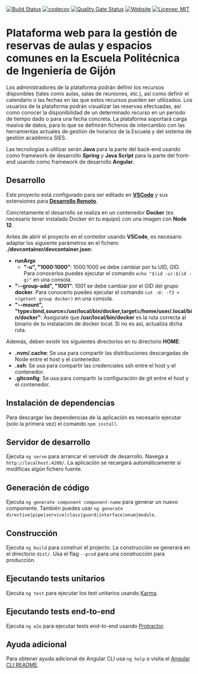 [![Build Status](https://travis-ci.org/rubensa/reservas-client.svg)](https://travis-ci.org/rubensa/reservas-client)
[![codecov](https://codecov.io/gh/rubensa/reservas-client/branch/master/graph/badge.svg)](https://codecov.io/gh/rubensa/reservas-client)
[![Quality Gate Status](https://sonarcloud.io/api/project_badges/measure?project=rubensa_reservas-client&metric=alert_status)](https://sonarcloud.io/dashboard?id=rubensa_reservas-client)
[![Website](https://img.shields.io/website?down_color=red&down_message=down&label=GitHub%20Pages&up_color=green&up_message=up&url=https%3A%2F%2Frubensa.eu.org%2Freservas-client%2Findex.html)](https://rubensa.github.io/reservas-client/)
[![License: MIT](https://img.shields.io/badge/License-MIT-yellow.svg)](https://opensource.org/licenses/MIT)

# Plataforma web para la gestión de reservas de aulas y espacios comunes en la Escuela Politécnica de Ingeniería de Gijón

Los administradores de la plataforma podrán definir los recursos disponibles (tales como aulas, salas de reuniones, etc.), así como definir el calendario o las fechas en las que estos recursos pueden ser utilizados. Los usuarios de la plataforma podrán visualizar las reservas efectuadas, así como conocer la disponibilidad de un determinado recurso en un período de tiempo dado o para una fecha concreta. La plataforma soportará carga masiva de datos, para lo que se definirán ficheros de intercambio con las herramientas actuales de gestión de horarios de la Escuela y del sistema de gestión académica SIES.

Las tecnologías a utilizar serán **Java** para la parte del back-end usando como framework de desarrollo **Spring** y **Java Script** para la parte del front-end usando como framework de desarrollo **Angular**.

## Desarrollo

Este proyecto está configurado para ser editado en **[VSCode](https://code.visualstudio.com/)** y sus extensiones para **[Desarrollo Remoto](https://code.visualstudio.com/docs/remote/remote-overview)**.

Concretamente el desarrollo se realiza en un contenedor **Docker** (es necesario tener instalado Docker en tu equipo) con una imagen con **Node 12**.

Antes de abrir el proyecto en el contedor usando **VSCode**, es necesario adaptar los siguiente parámetros en el fichero **./devcontainer/devcontainer.json**:
*  **runArgs**
    *  **"-u", "1000:1000"**: 1000:1000 se debe cambiar por tu UID, GID.  Para conocerlos puedes ejecutar el comando `echo "$(id -u):$(id -g)"` en una consola.
*   **"--group-add", "1001"**: 1001 se debe cambiar por el GID del grupo **docker**.  Para conocerlo puedes ejecutar el comando `cut -d: -f3 < <(getent group docker)` en una consola.
*   **"--mount", "type=bind,source=/usr/local/bin/docker,target=/home/user/.local/bin/docker"**: Asegúrate que **/usr/local/bin/docker** es la ruta correcta al binario de tu instalación de docker local.  Si no es así, actualíza dicha ruta.

Además, deben existir los siguientes directorios en tu directorio **HOME**:
*  **.nvm/.cache**: Se usa para compartir las distribuciones descargadas de Node entre el host y el contenedor.
*  **.ssh**: Se usa para compartir las credenciales ssh entre el host y el contenedor.
*  **.gitconfig**: Se usa para compartir la configuración de git entre el host y el contenedor.

## Instalación de dependencias

Para descargar las dependencias de la aplicación es necesario ejecutar (solo la primera vez) el comando `npm install`.

## Servidor de desarrollo

Ejecuta `ng serve` para arrancar el serviodr de desarrollo. Navega a `http://localhost:4200/`. La aplicación se recargará automáticamente si modificas algún fichero fuente.

## Generación de código

Ejecuta `ng generate component component-name` para generar un nuevo componente. También puedes usar `ng generate directive|pipe|service|class|guard|interface|enum|module`.

## Construcción

Ejecuta `ng build` para construir el projecto. La construcción se generará en el directorio `dist/`. Usa el flag `--prod` para una construcción para producción.

## Ejecutando tests unitarios

Ejecuta `ng test` para ejecutar los test unitarios usando [Karma](https://karma-runner.github.io).

## Ejecutando tests end-to-end

Ejecuta `ng e2e` para ejecutar tests end-to-end usando [Protractor](http://www.protractortest.org/).

## Ayuda adicional

Para obtener ayuda adicional de Angular CLI usa `ng help` o visita el [Angular CLI README](https://github.com/angular/angular-cli/blob/master/README.md).
